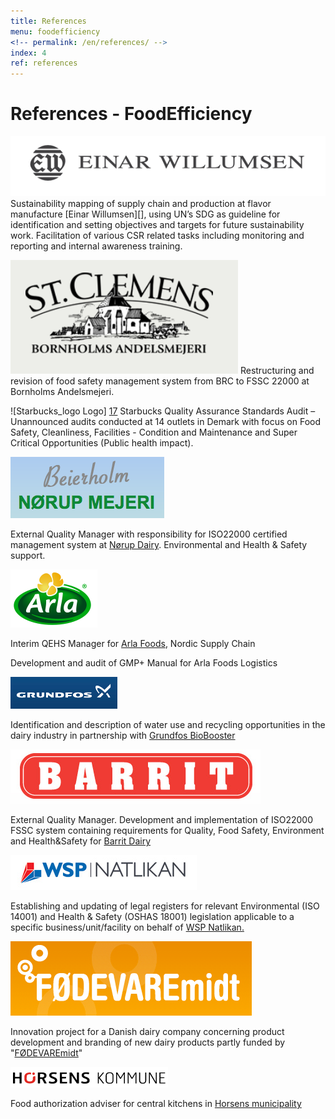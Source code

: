 ```yaml
---
title: References
menu: foodefficiency
<!-- permalink: /en/references/ -->
index: 4
ref: references
---
```


# References - FoodEfficiency

![Einar Willumsen Logo][15]
Sustainability mapping of supply chain and production at flavor manufacture [Einar Willumsen][], using UN’s SDG as guideline for identification and setting objectives and targets for future sustainability work.  Facilitation of various CSR related tasks including monitoring and reporting and internal awareness training. 

![Bornholms Andelsmejeri Logo][16]
Restructuring and revision of food safety management system from BRC to FSSC 22000 at Bornholms Andelsmejeri. 

![Starbucks_logo Logo] [17]
Starbucks Quality Assurance Standards Audit – Unannounced audits conducted at 14 outlets in Demark with focus on Food Safety, Cleanliness, Facilities - Condition and Maintenance and Super Critical Opportunities (Public health impact).

![Beierholm Nørup Dairy Logo][1]

External Quality Manager with responsibility for ISO22000 certified management system at [Nørup Dairy][2]. Environmental and Health & Safety support. 

![Arla Foods Logo][3]

Interim QEHS Manager for [Arla Foods][4], Nordic Supply Chain

Development and audit of GMP+ Manual for Arla Foods Logistics

![Grundfos Logo][5]

Identification and description of water use and recycling opportunities in the dairy industry in partnership with [Grundfos BioBooster][6]

![Barrit Dairy Logo][7]

External Quality Manager. Development and implementation of ISO22000 FSSC system containing requirements for Quality, Food Safety, Environment and Health&Safety for [Barrit Dairy][8] 

![WSP Natlikan Logo][9]

Establishing and updating of legal registers for relevant Environmental (ISO 14001) and Health & Safety (OSHAS 18001) legislation applicable to a specific business/unit/facility on behalf of [WSP Natlikan.][10]

![FODEVAREmidt Logo][11]

Innovation project for a Danish dairy company concerning product development and branding of new dairy products partly funded by "[FØDEVAREmidt][12]"

![Horsens Kommune Logo][13]

Food authorization adviser for central kitchens in [Horsens municipality][14]

[1]: /assets/images/logo/Beierholm.png#thumbnail "Beierholm Nørup Dairy Logo"
[2]: http://www.noerup-mejeri.dk/ "http://www.noerup-mejeri.dk/"
[3]: /assets/images/logo/Arla.png#thumbnail "Arla Foods Logo"
[4]: http://www.arlafoods.dk/ "http://www.arlafoods.dk/"
[5]: /assets/images/logo/Grundfos.png#thumbnail "Grundfos Logo"
[6]: http://www.grundfos-biobooster.com/#business "http://www.grundfos-biobooster.com/#business"
[7]: /assets/images/logo/Barrit.png#thumbnail "Barrit Logo"
[8]: http://www.barritmejeri.dk/ "http://www.barritmejeri.dk/"
[9]: /assets/images/logo/WSP-Natlikan.png#thumbnail "Wsp Natlikan Logo"
[10]: http://www.natlikan.com/index.php?option=com_content&view=article&id=70&Itemid=2 "http://www.natlikan.com/index.php?option=com_content&view=article&id=70&Itemid=2"
[11]: /assets/images/logo/FODEVAREmidt.png#thumbnail "FODEVAREmidt Logo"
[12]: http://www.foedevaremidt.dk/default.png#thumbnail "http://www.foedevaremidt.dk/default.asp"
[13]: /assets/images/logo/Horsens-Kom.png#thumbnail "Horsens Kommune Logo"
[14]: https://horsens.dk "https://horsens.dk"
[15]: /assets/images/logo/EW.png#thumbnail "Einar Willumsen Logo"
[16]: /assets/images/logo/Bornholm.png#thumbnail "Bornholm Logo"
[17]: /assets/images/logo/Starbucks_Logo.png#thumbnail "Starbucks_logo Logo"
